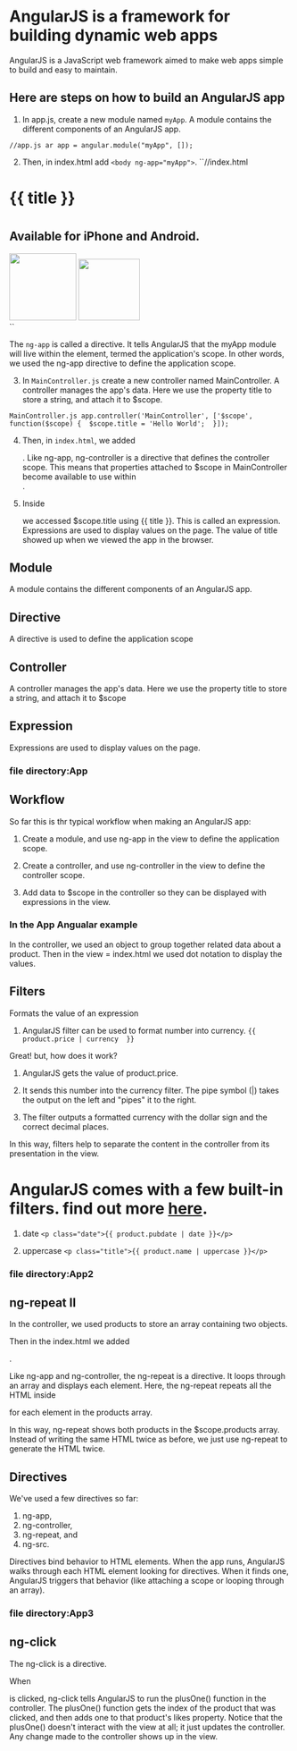 # AngularJS is a framework for building dynamic web apps

AngularJS is a JavaScript web framework aimed to make web apps simple to build and easy to maintain. 


## Here are steps on how to build an AngularJS app

1. In app.js, create a new module named `myApp`. A module contains the different components of an AngularJS app.

`//app.js
ar app = angular.module("myApp", []);`

2. Then, in index.html add `<body ng-app="myApp">`. 
``//index.html
<!doctype html>
<html>
  <head>
      <link href="https://s3.amazonaws.com/codecademy-content/projects/bootstrap.min.css" rel="stylesheet" />
    <link href='https://fonts.googleapis.com/css?family=Roboto:500,300,700,400' rel='stylesheet' type='text/css'>
    <link href="css/main.css" rel="stylesheet" />
    <!-- Include the AngularJS library -->
    <script src="//ajax.googleapis.com/ajax/libs/angularjs/1.3.5/angular.min.js"></script>
  </head>
  <body  ng-app="myApp">
    <div class="header">
      <div class="container">
        <h1>{{ title }}</h1>
      </div>
    </div>
    <div class="main" ng-controller="MainController">
      <div class="container">
        <h1>  </h1>
      </div>
    </div>
    <div class="footer">
      <div class="container">
        <h2>Available for iPhone and Android.</h2>
        <img src="https://s3.amazonaws.com/codecademy-content/projects/shutterbugg/app-store.png" width="120px" />
        <img src="https://s3.amazonaws.com/codecademy-content/projects/shutterbugg/google-play.png" width="110px" />
      </div>
    </div>
    <!-- Modules -->
    <script src="js/app.js"></script>
    <!-- Controllers -->
    <script src="js/controllers/MainController.js"></script>
  </body>
</html>
``

The `ng-app` is called a directive. It tells AngularJS that the myApp module will live within the <body> element, termed the application's scope. In other words, we used the ng-app directive to define the application scope.

3. In `MainController.js` create a new controller named MainController. A controller manages the app's data. Here we use the property title to store a string, and attach it to $scope.

``MainController.js
app.controller('MainController', ['$scope', function($scope) { 
  $scope.title = 'Hello World'; 
}]);
``

4. Then, in `index.html`, we added <div class="main" ng-controller="MainController">. Like ng-app, ng-controller is a directive that defines the controller scope. This means that properties attached to $scope in MainController become available to use within <div class="main">.

5. Inside <div class="main"> we accessed $scope.title using {{ title }}. This is called an expression. Expressions are used to display values on the page. The value of title showed up when we viewed the app in the browser. 


## Module
A module contains the different components of an AngularJS app.

## Directive
A directive is used to define the application scope

## Controller
A controller manages the app's data. Here we use the property title to store a string, and attach it to $scope

## Expression
Expressions are used to display values on the page.

### file directory:App

## Workflow
So far this is thr typical workflow when making an AngularJS app:

1. Create a module, and use ng-app in the view to define the application scope.

2. Create a controller, and use ng-controller in the view to define the controller scope.

3. Add data to $scope in the controller so they can be displayed with expressions in the view.


### In the App Angualar example
In the controller, we used an object to group together related data about a product. Then in the view = index.html we used dot notation to display the values.

## Filters 
Formats the value of an expression

1. AngularJS filter can be used to format number into currency.
`{{ product.price | currency  }}`

Great! but, how does it work?

1. AngularJS gets the value of product.price.

2. It sends this number into the currency filter. The pipe symbol (|) takes the output on the left and "pipes" it to the right.

3. The filter outputs a formatted currency with the dollar sign and the correct decimal places.

In this way, filters help to separate the content in the controller from its presentation in the view.


# AngularJS comes with a few built-in filters. find out more [here](https://docs.angularjs.org/api/ng/filter).

1. date  `<p class="date">{{ product.pubdate | date }}</p>`

2. uppercase `<p class="title">{{ product.name | uppercase }}</p>`


### file directory:App2

## ng-repeat II
In the controller, we used products to store an array containing two objects.

Then in the index.html we added <div ng-repeat="product in products">. 

Like ng-app and ng-controller, the ng-repeat is a directive. It loops through an array and displays each element. Here, the ng-repeat repeats all the HTML inside <div class="col-md-6"> for each element in the products array.

In this way, ng-repeat shows both products in the $scope.products array. Instead of writing the same HTML twice as before, we just use ng-repeat to generate the HTML twice.


## Directives
We've used a few directives so far:
1. ng-app, 
2. ng-controller, 
3. ng-repeat, and 
4. ng-src. 

Directives bind behavior to HTML elements. When the app runs, AngularJS walks through each HTML element looking for directives. When it finds one, AngularJS triggers that behavior (like attaching a scope or looping through an array).

### file directory:App3

## ng-click 
The ng-click is a directive. 

When <p class="likes"> is clicked, ng-click tells AngularJS to run the plusOne() function in the controller.
The plusOne() function gets the index of the product that was clicked, and then adds one to that product's likes property.
Notice that the plusOne() doesn't interact with the view at all; it just updates the controller. Any change made to the controller shows up in the view.